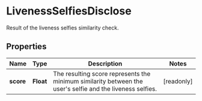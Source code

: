 

# LivenessSelfiesDisclose

Result of the liveness selfies similarity check.

## Properties

| Name | Type | Description | Notes |
|------------ | ------------- | ------------- | -------------|
|**score** | **Float** | The resulting score represents the minimum similarity between the user&#39;s selfie and the liveness selfies. |  [readonly] |



